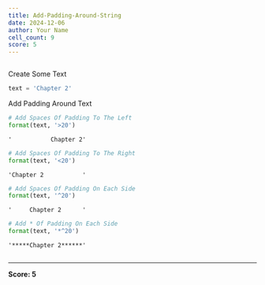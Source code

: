 ```yaml
---
title: Add-Padding-Around-String
date: 2024-12-06
author: Your Name
cell_count: 9
score: 5
---
```


```python

```

Create Some Text


```python
text = 'Chapter 2'
```

Add Padding Around Text


```python
# Add Spaces Of Padding To The Left
format(text, '>20')
```




    '           Chapter 2'




```python
# Add Spaces Of Padding To The Right
format(text, '<20')
```




    'Chapter 2           '




```python
# Add Spaces Of Padding On Each Side
format(text, '^20')
```




    '     Chapter 2      '




```python
# Add * Of Padding On Each Side
format(text, '*^20')
```




    '*****Chapter 2******'




```python

```


---
**Score: 5**